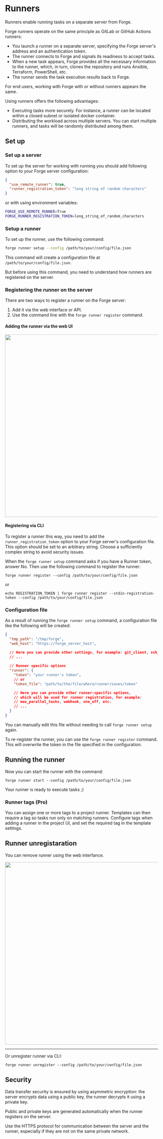 # Runners

Runners enable running tasks on a separate server from Forge.

Forge runners operate on the same principle as GitLab or GitHub Actions runners:

- You launch a runner on a separate server, specifying the Forge server's address and an authentication token.
- The runner connects to Forge and signals its readiness to accept tasks.
- When a new task appears, Forge provides all the necessary information to the runner, which, in turn, clones the repository and runs Ansible, Terraform, PowerShell, etc.
- The runner sends the task execution results back to Forge.

For end users, working with Forge with or without runners appears the same.

Using runners offers the following advantages:
- Executing tasks more securely. For instance, a runner can be located within a closed subnet or isolated docker container.
- Distributing the workload across multiple servers. You can start multiple runners, and tasks will be randomly distributed among them.

## Set up

### Set up a server

To set up the server for working with running you should add following option to your Forge server configuration:

```json
{
  "use_remote_runner": true,
  "runner_registration_token": "long string of random characters"
}
```

or with using environment variables:

```bash
FORGE_USE_REMOTE_RUNNER=True
FORGE_RUNNER_REGISTRATION_TOKEN=long_string_of_random_characters
```

### Setup a runner

To set up the runner, use the following command:

```bash
forge runner setup --config /path/to/your/config/file.json
```

This command will create a configuration file at `/path/to/your/config/file.json`.

But before using this command, you need to understand how runners are registered on the server.

### Registering the runner on the server

There are two ways to register a runner on the Forge server:
1) Add it via the web interface or API.
2) Use the command line with the `forge runner register` command.

#### Adding the runner via the web UI

<img src="https://github.com/user-attachments/assets/8b0f7890-5767-4139-932d-3e39c217fd57" width="600">

#### Registering via CLI

To register a runner this way, you need to add the `runner_registration_token` option to your Forge server's configuration file. This option should be set to an arbitrary string. Choose a sufficiently complex string to avoid security issues.

When the `forge runner setup` command asks if you have a Runner token, answer No. Then use the following command to register the runner:

`forge runner register --config /path/to/your/config/file.json`

or

`echo REGISTRATION_TOKEN | forge runner register --stdin-registration-token --config /path/to/your/config/file.json`

### Configuration file

As a result of running the `forge runner setup` command, a configuration file like the following will be created:

```json
{
  "tmp_path": "/tmp/forge",
  "web_host": "https://forge_server_host",

  // Here you can provide other settings, for example: git_client, ssh_config_path, etc.
  // ...
  
  // Runner specific options
  "runner": {
    "token": "your runner's token",
    // or
    "token_file": "path/to/the/file/where/runner/saves/token"

    // Here you can provide other runner-specific options, 
    // which will be used for runner registration, for example: 
    // max_parallel_tasks, webhook, one_off, etc.
    // ...
  }
}
```

You can manually edit this file without needing to call `forge runner setup` again.

To re-register the runner, you can use the `forge runner register` command. This will overwrite the token in the file specified in the configuration.

## Running the runner

Now you can start the runner with the command:

```
forge runner start --config /path/to/your/config/file.json
```

Your runner is ready to execute tasks ;)

### Runner tags (Pro)

You can assign one or more tags to a project runner. Templates can then require a tag so tasks run only on matching runners. Configure tags when adding a runner in the project UI, and set the required tag in the template settings.

## Runner unregistaration

You can remove runner using the web interfance.

<img src="https://github.com/user-attachments/assets/431291eb-8f48-42c1-b56e-87fc8e9ba040" width="600">

---

Or unregister runner via CLI:

```
forge runner unregister --config /path/to/your/config/file.json
```

## Security

Data transfer security is ensured by using asymmetric encryption: the server encrypts data using a public key, the runner decrypts it using a private key.

Public and private keys are generated automatically when the runner registers on the server.

<div class="warning">
  Use the HTTPS protocol for communication between the server and the runner, especially if they are not on the same private network.
</div>
